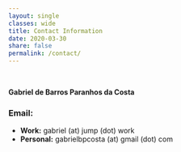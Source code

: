 ```yaml
---
layout: single
classes: wide
title: Contact Information
date: 2020-03-30
share: false
permalink: /contact/
---
```


&nbsp;

__Gabriel de Barros Paranhos da Costa__

### Email:

- __Work:__ gabriel (at) jump (dot) work
- __Personal:__ gabrielbpcosta (at) gmail (dot) com
